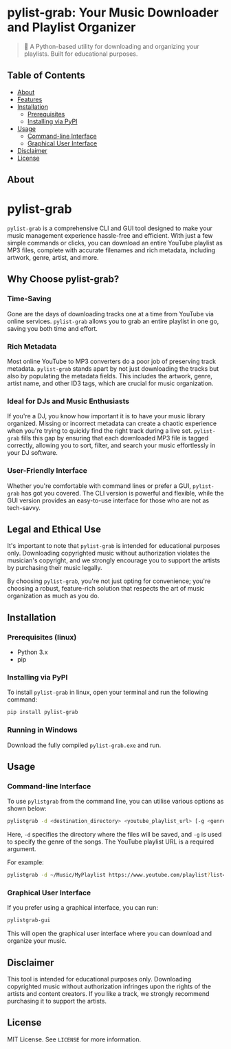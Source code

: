 # pylist-grab: Your Music Downloader and Playlist Organizer

> 🎵 A Python-based utility for downloading and organizing your playlists. Built for educational purposes.

## Table of Contents

- [About](#about)
- [Features](#features)
- [Installation](#installation)
  - [Prerequisites](#prerequisites)
  - [Installing via PyPI](#installing-via-pypi)
- [Usage](#usage)
  - [Command-line Interface](#command-line-interface)
  - [Graphical User Interface](#graphical-user-interface)
- [Disclaimer](#disclaimer)
- [License](#license)

## About

# pylist-grab

`pylist-grab` is a comprehensive CLI and GUI tool designed to make your music management experience hassle-free and efficient. With just a few simple commands or clicks, you can download an entire YouTube playlist as MP3 files, complete with accurate filenames and rich metadata, including artwork, genre, artist, and more.

## Why Choose pylist-grab?

### Time-Saving
Gone are the days of downloading tracks one at a time from YouTube via online services. `pylist-grab` allows you to grab an entire playlist in one go, saving you both time and effort.

### Rich Metadata
Most online YouTube to MP3 converters do a poor job of preserving track metadata. `pylist-grab` stands apart by not just downloading the tracks but also by populating the metadata fields. This includes the artwork, genre, artist name, and other ID3 tags, which are crucial for music organization.

### Ideal for DJs and Music Enthusiasts
If you're a DJ, you know how important it is to have your music library organized. Missing or incorrect metadata can create a chaotic experience when you're trying to quickly find the right track during a live set. `pylist-grab` fills this gap by ensuring that each downloaded MP3 file is tagged correctly, allowing you to sort, filter, and search your music effortlessly in your DJ software.

### User-Friendly Interface
Whether you're comfortable with command lines or prefer a GUI, `pylist-grab` has got you covered. The CLI version is powerful and flexible, while the GUI version provides an easy-to-use interface for those who are not as tech-savvy.

## Legal and Ethical Use
It's important to note that `pylist-grab` is intended for educational purposes only. Downloading copyrighted music without authorization violates the musician's copyright, and we strongly encourage you to support the artists by purchasing their music legally. 

By choosing `pylist-grab`, you're not just opting for convenience; you're choosing a robust, feature-rich solution that respects the art of music organization as much as you do.
## Installation

### Prerequisites (linux)

- Python 3.x
- pip

### Installing via PyPI

To install `pylist-grab` in linux, open your terminal and run the following command:

```bash
pip install pylist-grab
```
### Running in Windows

Download the fully compiled `pylist-grab.exe` and run. 

## Usage

### Command-line Interface

To use `pylistgrab` from the command line, you can utilise various options as shown below:

```bash
pylistgrab -d <destination_directory> <youtube_playlist_url> [-g <genre>]
```

Here, `-d` specifies the directory where the files will be saved, and `-g` is used to specify the genre of the songs. The YouTube playlist URL is a required argument.

For example:

```bash
pylistgrab -d ~/Music/MyPlaylist https://www.youtube.com/playlist?list=PLxxxxxx -g "Pop"
```

### Graphical User Interface

If you prefer using a graphical interface, you can run:

```bash
pylistgrab-gui
```

This will open the graphical user interface where you can download and organize your music.

## Disclaimer

This tool is intended for educational purposes only. Downloading copyrighted music without authorization infringes upon the rights of the artists and content creators. If you like a track, we strongly recommend purchasing it to support the artists.

## License

MIT License. See `LICENSE` for more information.
